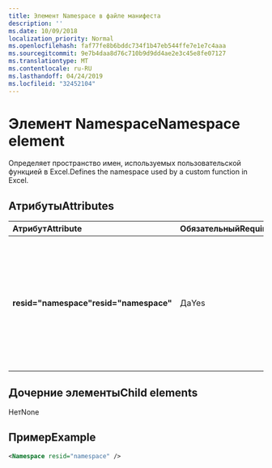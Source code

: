 ```yaml
---
title: Элемент Namespace в файле манифеста
description: ''
ms.date: 10/09/2018
localization_priority: Normal
ms.openlocfilehash: faf77fe8b6bddc734f1b47eb544ffe7e1e7c4aaa
ms.sourcegitcommit: 9e7b4daa8d76c710b9d9dd4ae2e3c45e8fe07127
ms.translationtype: MT
ms.contentlocale: ru-RU
ms.lasthandoff: 04/24/2019
ms.locfileid: "32452104"
---
```

# <a name="namespace-element"></a><span data-ttu-id="7fdd5-102">Элемент Namespace</span><span class="sxs-lookup"><span data-stu-id="7fdd5-102">Namespace element</span></span>

<span data-ttu-id="7fdd5-103">Определяет пространство имен, используемых пользовательской функцией в Excel.</span><span class="sxs-lookup"><span data-stu-id="7fdd5-103">Defines the namespace used by a custom function in Excel.</span></span>

## <a name="attributes"></a><span data-ttu-id="7fdd5-104">Атрибуты</span><span class="sxs-lookup"><span data-stu-id="7fdd5-104">Attributes</span></span>

|  <span data-ttu-id="7fdd5-105">Атрибут</span><span class="sxs-lookup"><span data-stu-id="7fdd5-105">Attribute</span></span>  |  <span data-ttu-id="7fdd5-106">Обязательный</span><span class="sxs-lookup"><span data-stu-id="7fdd5-106">Required</span></span>  |  <span data-ttu-id="7fdd5-107">Описание</span><span class="sxs-lookup"><span data-stu-id="7fdd5-107">Description</span></span>  |
|:-----|:-----|:-----|
|  <span data-ttu-id="7fdd5-108">**resid="namespace"**</span><span class="sxs-lookup"><span data-stu-id="7fdd5-108">**resid="namespace"**</span></span>  |  <span data-ttu-id="7fdd5-109">Да</span><span class="sxs-lookup"><span data-stu-id="7fdd5-109">Yes</span></span>  | <span data-ttu-id="7fdd5-110">Должен соответствовать заголовку ShortStrings для пользовательской функции, указанной в элементе [Resources](resources.md).</span><span class="sxs-lookup"><span data-stu-id="7fdd5-110">Should match the ShortStrings title for your custom function, specified within the [Resources](resources.md) element.</span></span> |

## <a name="child-elements"></a><span data-ttu-id="7fdd5-111">Дочерние элементы</span><span class="sxs-lookup"><span data-stu-id="7fdd5-111">Child elements</span></span>

<span data-ttu-id="7fdd5-112">Нет</span><span class="sxs-lookup"><span data-stu-id="7fdd5-112">None</span></span>

## <a name="example"></a><span data-ttu-id="7fdd5-113">Пример</span><span class="sxs-lookup"><span data-stu-id="7fdd5-113">Example</span></span>

```xml
<Namespace resid="namespace" />
```
